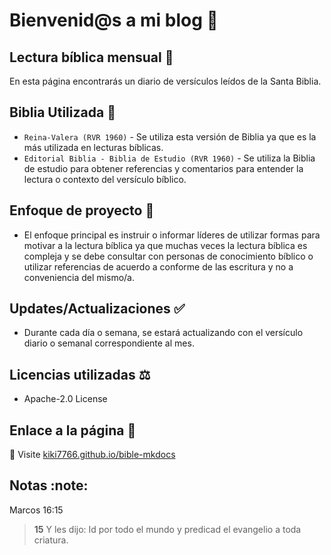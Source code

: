 # Bienvenid@s a mi blog :space_invader:
## Lectura bíblica mensual :robot:

En esta página encontrarás un diario de versículos leídos de la Santa Biblia.    

## Biblia Utilizada :blue_book:

* `Reina-Valera (RVR 1960)` - Se utiliza esta versión de Biblia ya que es la más utilizada en lecturas bíblicas. 
* `Editorial Biblia - Biblia de Estudio (RVR 1960)` - Se utiliza la Biblia de estudio para obtener referencias y comentarios para entender la lectura o contexto del versículo bíblico.


## Enfoque de proyecto :open_file_folder:

- El enfoque principal es instruir o informar líderes de utilizar formas para motivar a la lectura bíblica ya que muchas veces la lectura bíblica es compleja y se debe consultar con personas de conocimiento bíblico o utilizar referencias de acuerdo a conforme de las escritura y no a conveniencia del mismo/a.

## Updates/Actualizaciones :white_check_mark:

- Durante cada día o semana, se estará actualizando con el versículo diario o semanal correspondiente al mes.

## Licencias utilizadas :balance_scale:
- Apache-2.0 License 

## Enlace a la página :link:
:link: Visite [kiki7766.github.io/bible-mkdocs](https://kiki7766.github.io/bible-mkdocs/)
 
## Notas :note:
Marcos 16:15
> **15** Y les dijo: Id por todo el mundo y predicad el evangelio a toda criatura. 